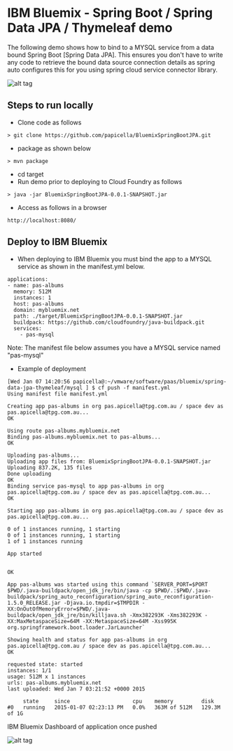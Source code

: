 <h1> IBM Bluemix - Spring Boot / Spring Data JPA / Thymeleaf demo </h1>

The following demo shows how to bind to a MYSQL service from a data bound Spring Boot [Spring Data JPA]. 
This ensures you don't have to write any code to retrieve the bound data source connection details as 
spring auto configures this for you using spring cloud service connector library.

![alt tag](https://dl.dropboxusercontent.com/u/15829935/albums-view-bluemix.png)

<h2> Steps to run locally </h2>

- Clone code as follows

```
> git clone https://github.com/papicella/BluemixSpringBootJPA.git
```

- package as shown below

```
> mvn package
```

- cd target
- Run demo prior to deploying to Cloud Foundry as follows

```
> java -jar BluemixSpringBootJPA-0.0.1-SNAPSHOT.jar
```

- Access as follows in a browser

```
http://localhost:8080/
```

<h2> Deploy to IBM Bluemix </h2>

- When deploying to IBM Bluemix you must bind the app to a MYSQL service as shown in the manifest.yml below.

```
applications:
- name: pas-albums
  memory: 512M
  instances: 1
  host: pas-albums
  domain: mybluemix.net
  path: ./target/BluemixSpringBootJPA-0.0.1-SNAPSHOT.jar
  buildpack: https://github.com/cloudfoundry/java-buildpack.git
  services:
    - pas-mysql
```

Note: The manifest file below assumes you have a MYSQL service named "pas-mysql"

- Example of deployment

```
[Wed Jan 07 14:20:56 papicella@:~/vmware/software/paas/bluemix/spring-data-jpa-thymeleaf/mysql ] $ cf push -f manifest.yml
Using manifest file manifest.yml

Creating app pas-albums in org pas.apicella@tpg.com.au / space dev as pas.apicella@tpg.com.au...
OK

Using route pas-albums.mybluemix.net
Binding pas-albums.mybluemix.net to pas-albums...
OK

Uploading pas-albums...
Uploading app files from: BluemixSpringBootJPA-0.0.1-SNAPSHOT.jar
Uploading 837.2K, 135 files
Done uploading
OK
Binding service pas-mysql to app pas-albums in org pas.apicella@tpg.com.au / space dev as pas.apicella@tpg.com.au...
OK

Starting app pas-albums in org pas.apicella@tpg.com.au / space dev as pas.apicella@tpg.com.au...

0 of 1 instances running, 1 starting
0 of 1 instances running, 1 starting
1 of 1 instances running

App started


OK

App pas-albums was started using this command `SERVER_PORT=$PORT $PWD/.java-buildpack/open_jdk_jre/bin/java -cp $PWD/.:$PWD/.java-buildpack/spring_auto_reconfiguration/spring_auto_reconfiguration-1.5.0_RELEASE.jar -Djava.io.tmpdir=$TMPDIR -XX:OnOutOfMemoryError=$PWD/.java-buildpack/open_jdk_jre/bin/killjava.sh -Xmx382293K -Xms382293K -XX:MaxMetaspaceSize=64M -XX:MetaspaceSize=64M -Xss995K org.springframework.boot.loader.JarLauncher`

Showing health and status for app pas-albums in org pas.apicella@tpg.com.au / space dev as pas.apicella@tpg.com.au...
OK

requested state: started
instances: 1/1
usage: 512M x 1 instances
urls: pas-albums.mybluemix.net
last uploaded: Wed Jan 7 03:21:52 +0000 2015

     state     since                    cpu    memory         disk
#0   running   2015-01-07 02:23:13 PM   0.0%   363M of 512M   129.3M of 1G
```

IBM Bluemix Dashboard of application once pushed

![alt tag](https://dl.dropboxusercontent.com/u/15829935/bluemix-console-albums.png)
